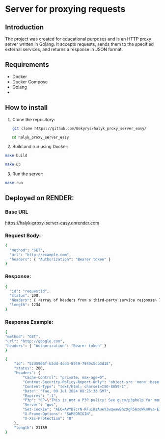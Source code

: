 # Server for proxying requests

## Introduction

The project was created for educational purposes and is an HTTP proxy server written in Golang.  It accepts requests, sends them to the specified external services, and returns a response in JSON format.
## Requirements
- Docker
- Docker Compose
- Golang
- 
## How to install 
1. Clone the repository:
   ```sh
   git clone https://github.com/Bekyrys/halyk_proxy_server_easy/
    ```
  ```sh
     cd halyk_proxy_server_easy
```
2. Build and run using Docker:
```sh
make build
```
```sh
make up
```
3. Run the server:

```sh
make run
```
## Deployed on RENDER:
### Base URL
https://halyk-proxy-server-easy.onrender.com
### Request Body:
```sh
{
  "method": "GET",           
  "url": "http://example.com", 
  "headers": { "Authorization": "Bearer token" }
}
```
### Response:
```sh
{
  "id": "requestId",         
  "status": 200,            
  "headers": { <array of headers from a third-party service response> },
  "length": 1234             
}
```

### Response Example:
```sh
{
"method": "GET",
"url": "http://google.com",
"headers": { "Authorization": "Bearer token" }
}

{
    "id": "52d5966f-b2dd-4cd3-8949-7949c5cb3d18",
    "status": 200,
    "headers": {
        "Cache-Control": "private, max-age=0",
        "Content-Security-Policy-Report-Only": "object-src 'none';base-uri 'self';script-src 'nonce-0qpsjpe1eaXGNAd545gnpQ' 'strict-dynamic' 'report-sample' 'unsafe-eval' 'unsafe-inline' https: http:;report-uri https://csp.withgoogle.com/csp/gws/other-hp",
        "Content-Type": "text/html; charset=ISO-8859-1",
        "Date": "Tue, 09 Jul 2024 08:25:33 GMT",
        "Expires": "-1",
        "P3p": "CP=\"This is not a P3P policy! See g.co/p3phelp for more info.\"",
        "Server": "gws",
        "Set-Cookie": "AEC=AVYB7crN-RFuiKsAueY3wqwawBhzXgR5AzoWkmHva-EIdBWcjsidirIbmfU; expires=Sun, 05-Jan-2025 08:25:33 GMT; path=/; domain=.google.com; Secure; HttpOnly; SameSite=lax",
        "X-Frame-Options": "SAMEORIGIN",
        "X-Xss-Protection": "0"
    },
    "length": 21189
}
```

